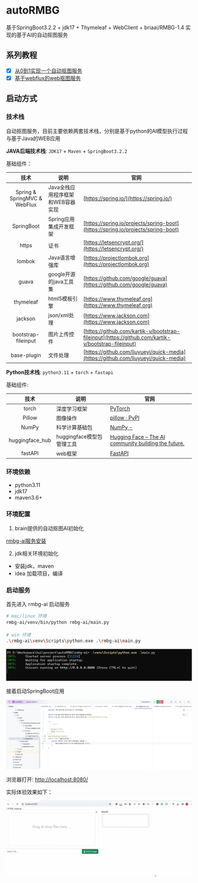# autoRMBG

基于SpringBoot3.2.2 + jdk17 + Thymeleaf + WebClient + briaai/RMBG-1.4 实现的基于AI的自动抠图服务

## 系列教程

- [x] [从0到1实现一个自动抠图服务](./docs/md/从0到1实现一个自动抠图服务.md)
- [x] [基于webflux的web抠图服务](./docs/md/基于webflux的web抠图服务.md)

## 启动方式

### 技术栈

自动抠图服务，目前主要依赖两套技术栈，分别是基于python的AI模型执行过程与基于Java的WEB应用

**JAVA后端技术栈**: `JDK17` + `Maven` + `SpringBoot3.2.2`

基础组件：

|技术 | 说明 | 官网 |
|:----:| -------| ----------|
| Spring & SpringMVC & WebFlux | Java全栈应用程序框架和WEB容器实现 | [https://spring.io/](https://spring.io/) |
| SpringBoot| Spring应用集成开发框架 | [https://spring.io/projects/spring-boot](https://spring.io/projects/spring-boot) |
| https | 证书 | [https://letsencrypt.org/](https://letsencrypt.org/) |
| lombok | Java语言增强库  | [https://projectlombok.org](https://projectlombok.org)|
| guava | google开源的java工具集 | [https://github.com/google/guava](https://github.com/google/guava)|
| thymeleaf | html5模板引擎  | [https://www.thymeleaf.org](https://www.thymeleaf.org)|
| jackson | json/xml处理 | [https://www.jackson.com](https://www.jackson.com)|
| bootstrap-fileinput | 图片上传控件  | [https://github.com/kartik-v/bootstrap-fileinput](https://github.com/kartik-v/bootstrap-fileinput)|
| base-plugin | 文件处理| [https://github.com/liuyueyi/quick-media](https://github.com/liuyueyi/quick-media) |


**Python技术栈**: `python3.11` + `torch` + `fastapi`

基础组件:

| 技术 | 说明 | 官网 | 
|:----:| -------| ----------|
| torch | 深度学习框架 | [PyTorch](https://pytorch.org/) |
| Pillow | 图像操作 | [pillow · PyPI](https://pypi.org/project/pillow/) |
| NumPy | 科学计算基础包 | [NumPy -](https://numpy.org/) |
| huggingface_hub | huggingface模型包管理工具 | [Hugging Face – The AI community building the future.](https://huggingface.co/) |
| fastAPI | web框架 | [FastAPI](https://fastapi.tiangolo.com/) |


### 环境依赖

- python3.11
- jdk17
- maven3.6+

### 环境配置

1. brain提供的自动抠图AI初始化

[rmbg-ai服务安装](rmbg-ai/README.md)

2. jdk相关环境初始化

- 安装jdk，maven
- idea 加载项目，编译

### 启动服务

首先进入 rmbg-ai 启动服务

```bash
# mac/linux 环境
rmbg-ai/venv/bin/python rmbg-ai/main.py

# win 环境
.\rmbg-ai\venv\Scripts\python.exe .\rmbg-ai\main.py
```

![ai启动](./docs/image/ai_start.jpg)

接着启动SpringBoot应用

![Spring应用启动](./docs/image/spring_start.jpg)

浏览器打开: [http://localhost:8080/](http://localhost:8080/)

实际体验效果如下：

![](./docs/image/show_case.gif)

